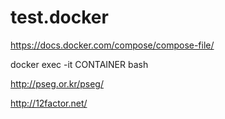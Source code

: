# test.docker


https://docs.docker.com/compose/compose-file/


docker exec -it CONTAINER bash

http://pseg.or.kr/pseg/



http://12factor.net/